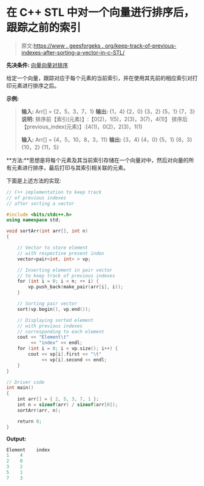 # 在 C++ STL 中对一个向量进行排序后，跟踪之前的索引

> 原文:[https://www . geesforgeks . org/keep-track-of-previous-indexes-after-sorting-a-vector-in-c-STL/](https://www.geeksforgeeks.org/keep-track-of-previous-indexes-after-sorting-a-vector-in-c-stl/)

**先决条件:** [向量](https://www.geeksforgeeks.org/vector-in-cpp-stl/)[向量对排序](https://www.geeksforgeeks.org/sorting-vector-of-pairs-in-c-set-1-sort-by-first-and-second)

给定一个向量，跟踪对应于每个元素的当前索引，并在使用其先前的相应索引对打印元素进行排序之后。

**示例:**

> **输入:** Arr[] = {2，5，3，7，1}
> **输出:** {1，4} {2，0} {3，2} {5，1} {7，3}
> **说明:**
> 排序前【索引(元素)】:【0(2)，1(5)，2(3)，3(7)，4(1)】
> 排序后【previous_index(元素)】:[4(1)，0(2)，2(3)，1(1)
> 
> **输入:** Arr[] = {4，5，10，8，3，11}
> **输出:** {3，4} {4，0} {5，1} {8，3} {10，2} {11，5}

**方法:**思想是将每个元素及其当前索引存储在一个向量对中，然后对向量的所有元素进行排序，最后打印与其索引相关联的元素。

下面是上述方法的实现:

```cpp
// C++ implementation to keep track
// of previous indexes
// after sorting a vector

#include <bits/stdc++.h>
using namespace std;

void sortArr(int arr[], int n)
{

    // Vector to store element
    // with respective present index
    vector<pair<int, int> > vp;

    // Inserting element in pair vector
    // to keep track of previous indexes
    for (int i = 0; i < n; ++ i) {
        vp.push_back(make_pair(arr[i], i));
    }

    // Sorting pair vector
    sort(vp.begin(), vp.end());

    // Displaying sorted element
    // with previous indexes
    // corresponding to each element
    cout << "Element\t"
         << "index" << endl;
    for (int i = 0; i < vp.size(); i++) {
        cout << vp[i].first << "\t"
             << vp[i].second << endl;
    }
}

// Driver code
int main()
{
    int arr[] = { 2, 5, 3, 7, 1 };
    int n = sizeof(arr) / sizeof(arr[0]);
    sortArr(arr, n);

    return 0;
}
```

**Output:**

```cpp
Element    index
1    4
2    0
3    2
5    1
7    3

```